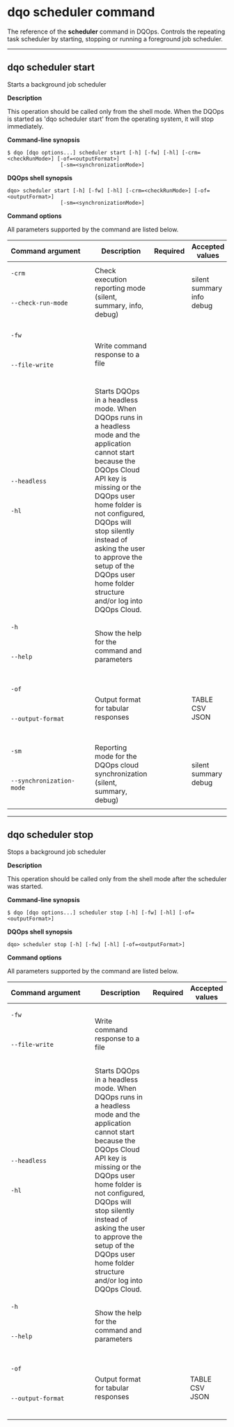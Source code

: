 # dqo scheduler command
The reference of the **scheduler** command in DQOps. Controls the repeating task scheduler by starting, stopping or running a foreground job scheduler.



___

## dqo scheduler start

Starts a background job scheduler


**Description**


This operation should be called only from the shell mode. When the DQOps is started as &#x27;dqo scheduler start&#x27; from the operating system, it will stop immediately.




**Command-line synopsis**

```
$ dqo [dqo options...] scheduler start [-h] [-fw] [-hl] [-crm=<checkRunMode>] [-of=<outputFormat>]
                 [-sm=<synchronizationMode>]

```

**DQOps shell synopsis**

```
dqo> scheduler start [-h] [-fw] [-hl] [-crm=<checkRunMode>] [-of=<outputFormat>]
                 [-sm=<synchronizationMode>]

```



**Command options**

All parameters supported by the command are listed below.

| Command&nbsp;argument&nbsp;&nbsp;&nbsp;&nbsp; | Description | Required | Accepted values |
|-----------------------------------------------|-------------|:-----------------:|-----------------|
|<p id="scheduler start-crm">`-crm`</p><br/><p id="scheduler start--check-run-mode">`--check-run-mode`</p><br/>|Check execution reporting mode (silent, summary, info, debug)| |silent<br/>summary<br/>info<br/>debug<br/>|
|<p id="scheduler start-fw">`-fw`</p><br/><p id="scheduler start--file-write">`--file-write`</p><br/>|Write command response to a file| ||
|<p id="scheduler start--headless">`--headless`</p><br/><p id="scheduler start-hl">`-hl`</p><br/>|Starts DQOps in a headless mode. When DQOps runs in a headless mode and the application cannot start because the DQOps Cloud API key is missing or the DQOps user home folder is not configured, DQOps will stop silently instead of asking the user to approve the setup of the DQOps user home folder structure and/or log into DQOps Cloud.| ||
|<p id="scheduler start-h">`-h`</p><br/><p id="scheduler start--help">`--help`</p><br/>|Show the help for the command and parameters| ||
|<p id="scheduler start-of">`-of`</p><br/><p id="scheduler start--output-format">`--output-format`</p><br/>|Output format for tabular responses| |TABLE<br/>CSV<br/>JSON<br/>|
|<p id="scheduler start-sm">`-sm`</p><br/><p id="scheduler start--synchronization-mode">`--synchronization-mode`</p><br/>|Reporting mode for the DQOps cloud synchronization (silent, summary, debug)| |silent<br/>summary<br/>debug<br/>|






___

## dqo scheduler stop

Stops a background job scheduler


**Description**


This operation should be called only from the shell mode after the scheduler was started.




**Command-line synopsis**

```
$ dqo [dqo options...] scheduler stop [-h] [-fw] [-hl] [-of=<outputFormat>]

```

**DQOps shell synopsis**

```
dqo> scheduler stop [-h] [-fw] [-hl] [-of=<outputFormat>]

```



**Command options**

All parameters supported by the command are listed below.

| Command&nbsp;argument&nbsp;&nbsp;&nbsp;&nbsp; | Description | Required | Accepted values |
|-----------------------------------------------|-------------|:-----------------:|-----------------|
|<p id="scheduler stop-fw">`-fw`</p><br/><p id="scheduler stop--file-write">`--file-write`</p><br/>|Write command response to a file| ||
|<p id="scheduler stop--headless">`--headless`</p><br/><p id="scheduler stop-hl">`-hl`</p><br/>|Starts DQOps in a headless mode. When DQOps runs in a headless mode and the application cannot start because the DQOps Cloud API key is missing or the DQOps user home folder is not configured, DQOps will stop silently instead of asking the user to approve the setup of the DQOps user home folder structure and/or log into DQOps Cloud.| ||
|<p id="scheduler stop-h">`-h`</p><br/><p id="scheduler stop--help">`--help`</p><br/>|Show the help for the command and parameters| ||
|<p id="scheduler stop-of">`-of`</p><br/><p id="scheduler stop--output-format">`--output-format`</p><br/>|Output format for tabular responses| |TABLE<br/>CSV<br/>JSON<br/>|





